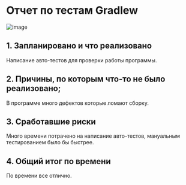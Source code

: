 # Отчет по тестам Gradlew
![image](https://github.com/Spookyy12/Diplom2/assets/131680995/1ad77dd2-083f-4d9f-ab19-b7e5ff3418e2)


## 1. Запланировано и что реализовано
Написание авто-тестов для проверки работы программы.

## 2. Причины, по которым что-то не было реализовано;
 В программе много дефектов которые ломают сборку.
## 3. Сработавшие риски
Много времени потрачено на написание авто-тестов, мануальным тестированием было бы быстрее.
## 4. Общий итог по времени
По времени все отлично.
